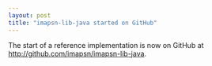 ```yaml
---
layout: post
title: "imapsn-lib-java started on GitHub"
---
```


The start of a reference implementation is now on GitHub at <http://github.com/imapsn/imapsn-lib-java>.